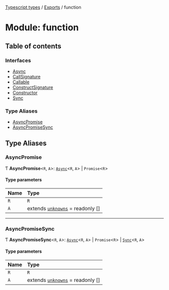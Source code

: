[Typescript types](../index.md) / [Exports](../modules.md) / function

# Module: function

## Table of contents

### Interfaces

- [Async](../interfaces/function.Async.md)
- [CallSignature](../interfaces/function.CallSignature.md)
- [Callable](../interfaces/function.Callable.md)
- [ConstructSignature](../interfaces/function.ConstructSignature.md)
- [Constructor](../interfaces/function.Constructor.md)
- [Sync](../interfaces/function.Sync.md)

### Type Aliases

- [AsyncPromise](function.md#asyncpromise)
- [AsyncPromiseSync](function.md#asyncpromisesync)

## Type Aliases

### AsyncPromise

Ƭ **AsyncPromise**<`R`, `A`\>: [`Async`](../interfaces/function.Async.md)<`R`, `A`\> \| `Promise`<`R`\>

#### Type parameters

| Name | Type |
| :------ | :------ |
| `R` | `R` |
| `A` | extends [`unknowns`](core.md#unknowns) = readonly [] |

___

### AsyncPromiseSync

Ƭ **AsyncPromiseSync**<`R`, `A`\>: [`Async`](../interfaces/function.Async.md)<`R`, `A`\> \| `Promise`<`R`\> \| [`Sync`](../interfaces/function.Sync.md)<`R`, `A`\>

#### Type parameters

| Name | Type |
| :------ | :------ |
| `R` | `R` |
| `A` | extends [`unknowns`](core.md#unknowns) = readonly [] |
